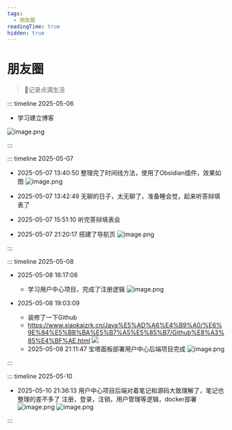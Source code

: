 ```yaml
---
tags:
  - 朋友圈
readingTime: true
hidden: true
---
```

# 朋友圈

> 📝记录点滴生活

::: timeline 2025-05-06

- 学习建立博客

![image.png](https://imgsbo.oss-cn-shanghai.aliyuncs.com/undefined20250506210652838.png)




:::

::: timeline 2025-05-07

- 2025-05-07 13:40:50
	 整理完了时间线方法，使用了Obsidian插件，效果如图
	 ![image.png](https://imgsbo.oss-cn-shanghai.aliyuncs.com/undefined20250507134221089.png)
- 2025-05-07 13:42:49
	无聊的日子，太无聊了，准备睡会觉，起来听答辩填表了
- 2025-05-07 15:51:10
	 听完答辩填表会

- 2025-05-07 21:20:17
	 搭建了导航页
      ![image.png](https://imgsbo.oss-cn-shanghai.aliyuncs.com/undefined20250507212059150.png)



:::


::: timeline 2025-05-08 

- 2025-05-08 16:17:06
	- 学习用户中心项目，完成了注册逻辑
     ![image.png](https://imgsbo.oss-cn-shanghai.aliyuncs.com/undefined20250508161803216.png)

- 2025-05-08 19:03:09
	- 装修了一下Github
	- https://www.xiaokaizrk.cn/Java%E5%AD%A6%E4%B9%A0/%E6%9E%84%E5%BB%BA%E5%B7%A5%E5%85%B7/Github%E8%A3%85%E4%BF%AE.html
	![](https://imgsbo.oss-cn-shanghai.aliyuncs.com/undefined20250508190232870.png)
	- 2025-05-08 21:11:47
		宝塔面板部署用户中心后端项目完成
		![image.png](https://imgsbo.oss-cn-shanghai.aliyuncs.com/undefined20250508211302023.png)


:::

::: timeline 2025-05-10
- 2025-05-10 21:36:13
     用户中心项目后端对着笔记和源码大致理解了，笔记也整理的差不多了
     注册，登录，注销，用户管理等逻辑，docker部署
     ![image.png](https://imgsbo.oss-cn-shanghai.aliyuncs.com/undefined20250510213738330.png)
     ![image.png](https://imgsbo.oss-cn-shanghai.aliyuncs.com/undefined20250510213848556.png)



:::